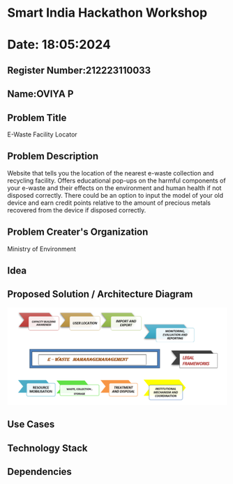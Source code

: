 # Smart India Hackathon Workshop
# Date: 18:05:2024
## Register Number:212223110033
## Name:OVIYA P

## Problem Title
E-Waste Facility Locator
## Problem Description
Website that tells you the location of the nearest e-waste collection and recycling facility. Offers educational pop-ups on the harmful components of your e-waste and their effects on the environment and human health if not disposed correctly. There could be an option to input the model of your old device and earn credit points relative to the amount of precious metals recovered from the device if disposed correctly.
## Problem Creater's Organization
Ministry of Environment

## Idea


## Proposed Solution / Architecture Diagram
![alt text](image-1.png)

## Use Cases


## Technology Stack


## Dependencies

